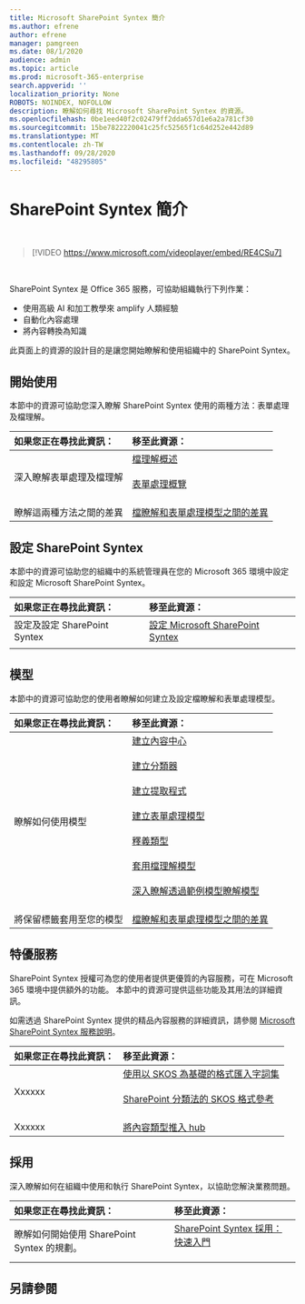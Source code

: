 ```yaml
---
title: Microsoft SharePoint Syntex 簡介
ms.author: efrene
author: efrene
manager: pamgreen
ms.date: 08/1/2020
audience: admin
ms.topic: article
ms.prod: microsoft-365-enterprise
search.appverid: ''
localization_priority: None
ROBOTS: NOINDEX, NOFOLLOW
description: 瞭解如何尋找 Microsoft SharePoint Syntex 的資源。
ms.openlocfilehash: 0be1eed40f2c02479ff2dda657d1e6a2a781cf30
ms.sourcegitcommit: 15be7822220041c25fc52565f1c64d252e442d89
ms.translationtype: MT
ms.contentlocale: zh-TW
ms.lasthandoff: 09/28/2020
ms.locfileid: "48295805"
---
```

# <a name="introduction-to-sharepoint-syntex"></a>SharePoint Syntex 簡介


</br>

> [!VIDEO https://www.microsoft.com/videoplayer/embed/RE4CSu7] 

</br>

SharePoint Syntex 是 Office 365 服務，可協助組織執行下列作業：

- 使用高級 AI 和加工教學來 amplify 人類經驗
- 自動化內容處理
- 將內容轉換為知識

此頁面上的資源的設計目的是讓您開始瞭解和使用組織中的 SharePoint Syntex。

## <a name="get-started"></a>開始使用

本節中的資源可協助您深入瞭解 SharePoint Syntex 使用的兩種方法：表單處理及檔理解。

|**如果您正在尋找此資訊：**|**移至此資源：**|
|:-----|:-----|
|深入瞭解表單處理及檔理解|[檔理解概述](https://docs.microsoft.com/microsoft-365/contentunderstanding/document-understanding-overview)<br><br>[表單處理概覽](https://docs.microsoft.com/microsoft-365/contentunderstanding/form-processing-overview)<br><br>|
|瞭解這兩種方法之間的差異|[檔瞭解和表單處理模型之間的差異](/https://docs.microsoft.com/microsoft-365/contentunderstanding/difference-between-document-understanding-and-form-processing-model)|

  
## <a name="set-up-sharepoint-syntex"></a>設定 SharePoint Syntex

本節中的資源可協助您的組織中的系統管理員在您的 Microsoft 365 環境中設定和設定 Microsoft SharePoint Syntex。

|**如果您正在尋找此資訊：**|**移至此資源：**|
|:-----|:-----|
|設定及設定 SharePoint Syntex|[設定 Microsoft SharePoint Syntex](https://docs.microsoft.com/microsoft-365/contentunderstanding/set-up-content-understanding)|
|||
 
## <a name="models"></a>模型

本節中的資源可協助您的使用者瞭解如何建立及設定檔瞭解和表單處理模型。

|**如果您正在尋找此資訊：**|**移至此資源：**|
|:-----|:-----|
|瞭解如何使用模型|[建立內容中心](https://docs.microsoft.com/microsoft-365/contentunderstanding/create-a-content-center)<br><br>[建立分類器](https://docs.microsoft.com/microsoft-365/contentunderstanding/create-a-classifier)<br><br>[建立提取程式](https://docs.microsoft.com/microsoft-365/contentunderstanding/create-an-extractor)<br><br>[建立表單處理模型](https://docs.microsoft.com/microsoft-365/contentunderstanding/create-a-form-processing-model)<br><br>[釋義類型](https://docs.microsoft.com/microsoft-365/contentunderstanding/form-processing-overview)<br><br>[套用檔理解模型](https://docs.microsoft.com/microsoft-365/contentunderstanding/apply-a-model)<br><br>[深入瞭解透過範例模型瞭解模型](https://docs.microsoft.com/microsoft-365/contentunderstanding/learn-about-document-understanding-models-through-the-sample-model)<br><br>|
|將保留標籤套用至您的模型|[檔瞭解和表單處理模型之間的差異](/https://docs.microsoft.com/microsoft-365/contentunderstanding/difference-between-document-understanding-and-form-processing-model)|




## <a name="premium-services"></a>特優服務

SharePoint Syntex 授權可為您的使用者提供更優質的內容服務，可在 Microsoft 365 環境中提供額外的功能。 本節中的資源可提供這些功能及其用法的詳細資訊。

如需透過 SharePoint Syntex 提供的精品內容服務的詳細資訊，請參閱 [Microsoft SharePoint Syntex 服務說明]()。 


|**如果您正在尋找此資訊：**|**移至此資源：**|
|:-----|:-----|
|Xxxxxx|[使用以 SKOS 為基礎的格式匯入字詞集](https://docs.microsoft.com/microsoft-365/contentunderstanding/import-term-set-skos)<br><br>[SharePoint 分類法的 SKOS 格式參考](https://docs.microsoft.com/microsoft-365/contentunderstanding/skos-format-reference)<br><br>|
|Xxxxxx|[將內容類型推入 hub](https://docs.microsoft.com/microsoft-365/contentunderstanding/push-content-type-to-hub)|

## <a name="adoption"></a>採用

深入瞭解如何在組織中使用和執行 SharePoint Syntex，以協助您解決業務問題。

|**如果您正在尋找此資訊：**|**移至此資源：**|
|:-----|:-----|
|瞭解如何開始使用 SharePoint Syntex 的規劃。 |[SharePoint Syntex 採用：快速入門](https://docs.microsoft.com/microsoft-365/contentunderstanding/adoption-getstarted)<br><br>|


## <a name="see-also"></a>另請參閱




